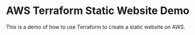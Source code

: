 # AWS Terraform Static Website Demo

This is a demo of how to use Terraform to create a static website on AWS.
